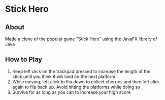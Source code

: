 # Stick Hero

## About

Made a clone of the popular game "Stick Hero" using the JavaFX library of Java

## How to Play

1. Keep left click on the trackpad pressed to increase the length of the stick until you think it will land on the next platform
2. While moving, left click to flip down to collect cherries and then left click again to flip back up. Avoid hitting the platforms while doing so
3. Survive for as long as you can to increase your high score
 
 
